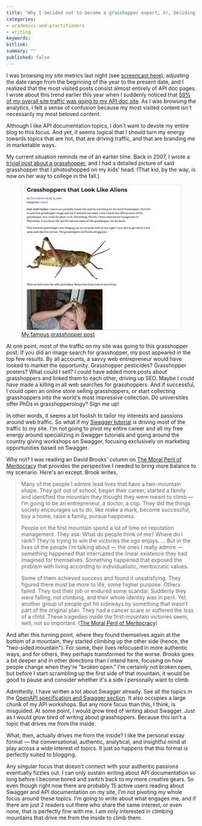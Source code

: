 ```yaml
---
title: "Why I decided not to become a grasshopper expert, or, Deciding your focus based on where readers are clicking"
categories:
- academics-and-practitioners
- writing
keywords:
bitlink:
summary: ""
published: false
---
```


I was browsing my site metrics last night (see [screencast here](https://www.screencast.com/t/w7yBGochHiB)), adjusting the date range from the beginning of the year to the present date, and I realized that the most visited posts consist almost entirely of API doc pages. I wrote about this trend earlier this year when I suddenly noticed that [59% of my overall site traffic was going to my API doc site](https://idratherbewriting.com/2019/01/14/site-analytics-from-2018-59-percent-traffic-going-to-api-doc-site/). As I was browsing the analytics, I felt a sense of confusion because my most visited content isn't necessarily my most beloved content.

Although I like API documentation topics, I don't want to devote my entire blog to this focus. And yet, it seems logical that I should turn my energy towards topics that are hot, that are driving traffic, and that are branding me in marketable ways.

My current situation reminds me of an earlier time. Back in 2007, I wrote a [trivial post about a grasshopper](https://idratherbewriting.com/2007/07/31/grasshoppers-that-look-like-aliens/), and I had a detailed picture of said grasshopper that I photoshopped on my kids' head. (That kid, by the way, is now on her way to college in the fall.)

<a href="https://idratherbewriting.com/2007/07/31/grasshoppers-that-look-like-aliens/"><figure><img src="/images/grasshoppers_post.png" alt="My famous grasshoppers post" /><figcaption>My famous grasshopper post</figcaption></figure></a>

At one point, most of the traffic on my site was going to this grasshopper post. If you did an image search for grasshopper, my post appeared in the top few results. By all accounts, a savvy web entrepreneur would have looked to market the opportunity. Grasshopper pesticides? Grasshopper posters? What could I sell? I could have added more posts about grasshoppers and linked them to each other, driving up SEO. Maybe I could have made a killing in all web searches for grasshoppers. And if successful, I could open an online store selling grasshoppers, or start collecting grasshoppers into the world's most impressive collection. Do universities offer PhDs in grasshopperology? Sign me up!

In other words, it seems a bit foolish to tailor my interests and passions around web traffic. So what if my [Swagger tutorial](https://idratherbewriting.com/learnapidoc/pubapis_swagger.html) is driving most of the traffic to my site. I'm not going to pivot my entire career and all my free energy around specializing in Swagger tutorials and going around the country giving workshops on Swagger, focusing exclusively on marketing opportunities based on Swagger.

Why not? I was reading an David Brooks' column on [The Moral Peril of Meritocracy](https://www.nytimes.com/2019/04/06/opinion/sunday/moral-revolution-david-brooks.html) that provides the perspective I needed to bring more balance to my scenario. Here's an except. Brook writes,

> Many of the people I admire lead lives that have a two-mountain shape. They got out of school, began their career, started a family and identified the mountain they thought they were meant to climb &mdash; I’m going to be an entrepreneur, a doctor, a cop. They did the things society encourages us to do, like make a mark, become successful, buy a home, raise a family, pursue happiness.
>
> People on the first mountain spend a lot of time on reputation management. They ask: What do people think of me? Where do I rank? They’re trying to win the victories the ego enjoys.
> ...
> But in the lives of the people I’m talking about &mdash; the ones I really admire &mdash; something happened that interrupted the linear existence they had imagined for themselves. Something happened that exposed the problem with living according to individualistic, meritocratic values.
>
> Some of them achieved success and found it unsatisfying. They figured there must be more to life, some higher purpose. Others failed. They lost their job or endured some scandal. Suddenly they were falling, not climbing, and their whole identity was in peril. Yet another group of people got hit sideways by something that wasn’t part of the original plan. They had a cancer scare or suffered the loss of a child. These tragedies made the first-mountain victories seem, well, not so important. ([The Moral Peril of Meritocracy](https://www.nytimes.com/2019/04/06/opinion/sunday/moral-revolution-david-brooks.html))

And after this turning point, where they found themselves again at the bottom of a mountain, they started climbing up the other side (hence, the "two-sided mountain"). For some, their lives refocused in more authentic ways, and for others, they perhaps transformed for the worse. Brooks goes a bit deeper and in other directions than I intend here, focusing on how people change when they're "broken open." I'm certainly not broken open, but before I start scrambling up the first side of that mountain, it would be good to pause and consider whether it's a side *I* personally want to climb.

Admittedly, I have written a lot about Swagger already. See all the topics in the [OpenAPI specification and Swagger section](https://idratherbewriting.com/learnapidoc/restapispecifications.html). It also occupies a large chunk of my API workshops. But any more focus than this, I think, is misguided. At some point, I would grow tired of writing about Swagger. Just as I would grow tired of writing about grasshoppers. Because this isn't a topic that drives me from the inside.

What, then, actually drives me from the inside? I like the personal essay format &mdash; the conversational, authentic, analytical, and insightful mind at play across a wide interest of topics. It just so happens that this format is perfectly suited to blogging.

Any singular focus that doesn't connect with your authentic passions eventually fizzles out. I can only sustain writing about API documentation so long before I become bored and switch back to my more creative gears. So even though right now there are probably 15 active users reading about Swagger and API documentation on my site, I'm not pivoting my whole focus around these topics. I'm going to write about what engages me, and if there are just 2 readers out there who share the same interest, or even none, that is perfectly fine with me. I am only interested in climbing mountains that drive me from the inside to climb them.

